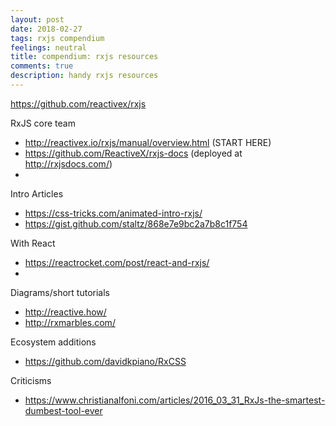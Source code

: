 ```yaml
---
layout: post
date: 2018-02-27
tags: rxjs compendium
feelings: neutral
title: compendium: rxjs resources
comments: true
description: handy rxjs resources
---
```


https://github.com/reactivex/rxjs



RxJS core team
- http://reactivex.io/rxjs/manual/overview.html (START HERE)
- https://github.com/ReactiveX/rxjs-docs (deployed at http://rxjsdocs.com/)
- 

Intro Articles
- https://css-tricks.com/animated-intro-rxjs/
- https://gist.github.com/staltz/868e7e9bc2a7b8c1f754

With React
- https://reactrocket.com/post/react-and-rxjs/
- 

Diagrams/short tutorials

- http://reactive.how/
- http://rxmarbles.com/

Ecosystem additions

- https://github.com/davidkpiano/RxCSS

Criticisms
- https://www.christianalfoni.com/articles/2016_03_31_RxJs-the-smartest-dumbest-tool-ever

